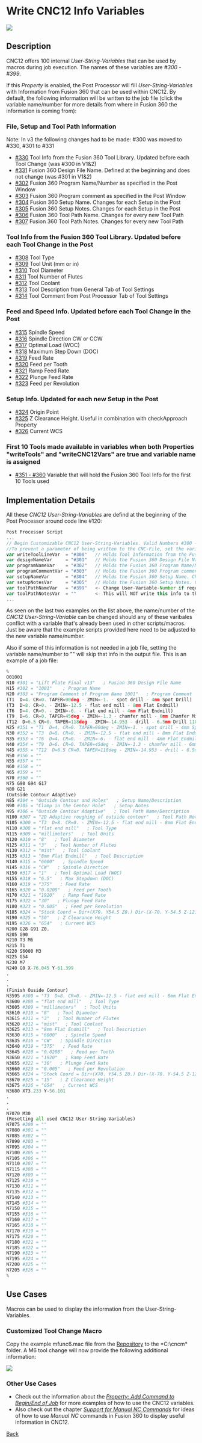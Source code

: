 # Write CNC12 Info Variables

![](/images/pp019.PNG)

## Description
CNC12 offers 100 internal *User-String-Variables* that can be used by macros during job execution. The names of these variables are *#300 - #399*.

If this *Property* is enabled, the Post Processor will fill *User-String-Variables* with Information from Fusion 360 that can be used within CNC12. By default, the following information will be written to the job file (click the variable name/number for more details from where in Fusion 360 the information is coming from):

### File, Setup and Tool Path Information
Note: In v3 the following changes had to be made: #300 was moved to #330, #301 to #331

* [#330](330.md) Tool Info from the Fusion 360 Tool Library. Updated before each Tool Change (was #300 in V1&2)
* [#331](331.md) Fusion 360 Design File Name. Defined at the beginning and does not change (was #301 in V1&2)
* [#302](302.md) Fusion 360 Program Name/Number as specified in the Post Window
* [#303](302.md) Fusion 360 Program comment as specified in the Post Window
* [#304](304.md) Fusion 360 Setup Name. Changes for each Setup in the Post
* [#305](304.md) Fusion 360 Setup Notes. Changes for each Setup in the Post
* [#306](306.md) Fusion 360 Tool Path Name. Changes for every new Tool Path
* [#307](306.md) Fusion 360 Tool Path Notes. Changes for every new Tool Path

### Tool Info from the Fusion 360 Tool Library. Updated before each Tool Change in the Post
* [#308](308.md) Tool Type 
* [#309](308.md) Tool Unit (mm or in) 
* [#310](308.md) Tool Diameter
* [#311](308.md) Tool Number of Flutes
* [#312](308.md) Tool Coolant
* [#313](308.md) Tool Description from General Tab of Tool Settings
* [#314](308.md) Tool Comment from Post Processor Tab of Tool Settings

### Feed and Speed Info. Updated before each Tool Change in the Post
* [#315](315.md) Spindle Speed
* [#316](315.md) Spindle Direction CW or CCW
* [#317](315.md) Optimal Load (WOC)
* [#318](315.md) Maximum Step Down (DOC)
* [#319](315.md) Feed Rate
* [#320](315.md) Feed per Tooth
* [#321](315.md) Ramp Feed Rate
* [#322](315.md) Plunge Feed Rate
* [#323](315.md) Feed per Revolution

### Setup Info. Updated for each new Setup in the Post
* [#324](324.md) Origin Point
* [#325](325.md) Z Clearance Height. Useful in combination with checkApproach Property
* [#326](325.md) Current WCS

### First 10 Tools made available in variables when both Properties "writeTools" and "writeCNC12Vars" are true and variable name is assigned
* [#351 - #360](351.md) Variable that will hold the Fusion 360 Tool Info for the first 10 Tools used


## Implementation Details
All these *CNC12 User-String-Variables* are defind at the beginning of the Post Processor around code line #120:

```javascript
Post Processor Script
...
// Begin Customizable CNC12 User-String-Variables. Valid Numbers #300 - #399 -swissi
//To prevent a parameter of being written to the CNC-File, set the variable name to xyzVar = ""
var writeToolLineVar  = "#300"   // Holds Tool Information from the Fusion 360 Tool Library. Updated before each Tool Change
var designNameVar     = "#301"   // Holds the Fusion 360 Design File Name. Defined at the beginning and does not change
var programNameVar    = "#302"   // Holds the Fusion 360 Program Name/Number as specified in the Post Window
var programCommentVar = "#303"   // Holds the Fusion 360 Program comment as specified in the Post Window
var setupNameVar      = "#304"   // Holds the Fusion 360 Setup Name. Changes for each Setup in the Post
var setupNotesVar     = "#305"   // Holds the Fusion 360 Setup Notes. Changes for each Setup in the Post
var toolPathNameVar   = "#399"   <- Change User-Variable-Number if required
var toolPathNotesVar  = ""       <- This will NOT write this info to the job file
...
```

As seen on the last two examples on the list above, the name/number of the *CNC12 User-String-Variable* can be changed should any of these varibales conflict with a variable that's already been used in other scripts/macros. Just be aware that the example scripts provided here need to be adjusted to the new variable name/number.

Also if some of this information is not needed in a job file, setting the variable name/number to "" will skip that info in the output file. This is an example of a job file:

```python 
%
O01001
N10 #301 = "Lift Plate Final v13"   ; Fusion 360 Design File Name
N15 #302 = "1001"    ; Program Name
N20 #303 = "Program Comment of Program Name 1001"   ; Program Comment
(T1  D=4. CR=0. TAPER=90deg - ZMIN=-1. - spot drill - 4mm Spot Drill)
(T3  D=8. CR=0. - ZMIN=-12.5 - flat end mill - 8mm Flat Endmill)
(T6  D=4. CR=0. - ZMIN=-6. - flat end mill - 4mm Flat Endmill)
(T9  D=6. CR=0. TAPER=45deg - ZMIN=-1.3 - chamfer mill - 6mm Chamfer Mill 45 Degr)
(T12  D=6.5 CR=0. TAPER=118deg - ZMIN=-14.953 - drill - 6.5mm Drill 118 Degree)
N25 #351 = "T1  D=4. CR=0. TAPER=90deg - ZMIN=-1. - spot drill - 4mm Spot Drill"
N30 #352 = "T3  D=8. CR=0. - ZMIN=-12.5 - flat end mill - 8mm Flat Endmill"
N35 #353 = "T6  D=4. CR=0. - ZMIN=-6. - flat end mill - 4mm Flat Endmill"
N40 #354 = "T9  D=6. CR=0. TAPER=45deg - ZMIN=-1.3 - chamfer mill - 6mm Chamfer Mill 45 Degr"
N45 #355 = "T12  D=6.5 CR=0. TAPER=118deg - ZMIN=-14.953 - drill - 6.5mm Drill 118 Degree"
N50 #356 = ""
N55 #357 = ""
N60 #358 = ""
N65 #359 = ""
N70 #360 = ""
N75 G90 G94 G17
N80 G21
(Outside Contour Adaptive)
N85 #304 = "Outside Contour and Holes"   ; Setup Name/Description
N90 #305 = "Clamp in the Center Hole"   ; Setup Notes
N95 #306 = "Outside Contour Adaptive"   ; Tool Path Name/Description
N100 #307 = "2D Adaptive roughing of outside contour"   ; Tool Path Notes
N105 #300 = "T3  D=8. CR=0. - ZMIN=-12.5 - flat end mill - 8mm Flat Endmill"
N110 #308 = "flat end mill"   ; Tool Type
N115 #309 = "millimeters"   ; Tool Units
N120 #310 = "8"   ; Tool Diameter
N125 #311 = "3"   ; Tool Number of Flutes
N130 #312 = "mist"   ; Tool Coolant
N135 #313 = "8mm Flat Endmill"   ; Tool Description
N140 #315 = "6000"   ; Spindle Speed
N145 #316 = "CW"   ; Spindle Direction
N150 #317 = "1"   ; Tool Optimal Load (WOC)
N155 #318 = "6.5"   ; Max Stepdown (DOC)
N160 #319 = "375"   ; Feed Rate
N165 #320 = "0.0208"   ; Feed per Tooth
N170 #321 = "1920"   ; Ramp Feed Rate
N175 #322 = "30"   ; Plunge Feed Rate
N180 #323 = "0.005"   ; Feed per Revolution
N185 #324 = "Stock Coord = Dir+(X70. Y54.5 Z0.) Dir-(X-70. Y-54.5 Z-12.)"   ; Origin Position
N190 #325 = "50"   ; Z Clearance Height
N195 #326 = "G54"   ; Current WCS
N200 G28 G91 Z0.
N205 G90
N210 T3 M6
N215 T1
N220 S6000 M3
N225 G54
N230 M7
N240 G0 X-76.045 Y-61.399
.
.
.
(Finish Ouside Contour)
N3595 #300 = "T3  D=8. CR=0. - ZMIN=-12.5 - flat end mill - 8mm Flat Endmill"
N3600 #308 = "flat end mill"   ; Tool Type
N3605 #309 = "millimeters"   ; Tool Units
N3610 #310 = "8"   ; Tool Diameter
N3615 #311 = "3"   ; Tool Number of Flutes
N3620 #312 = "mist"   ; Tool Coolant
N3625 #313 = "8mm Flat Endmill"   ; Tool Description
N3630 #315 = "6000"   ; Spindle Speed
N3635 #316 = "CW"   ; Spindle Direction
N3640 #319 = "375"   ; Feed Rate
N3645 #320 = "0.0208"   ; Feed per Tooth
N3650 #321 = "1920"   ; Ramp Feed Rate
N3655 #322 = "30"   ; Plunge Feed Rate
N3660 #323 = "0.005"   ; Feed per Revolution
N3665 #324 = "Stock Coord = Dir+(X70. Y54.5 Z0.) Dir-(X-70. Y-54.5 Z-12.)"   ; Origin Position
N3670 #325 = "15"   ; Z Clearance Height
N3675 #326 = "G54"   ; Current WCS
N3680 X73.233 Y-56.101
.
.
.
N7070 M30
(Resetting all used CNC12 User-String-Variables)
N7075 #300 = ""
N7080 #301 = ""
N7085 #302 = ""
N7090 #303 = ""
N7095 #304 = ""
N7100 #305 = ""
N7105 #306 = ""
N7110 #307 = ""
N7115 #308 = ""
N7120 #309 = ""
N7125 #310 = ""
N7130 #311 = ""
N7135 #312 = ""
N7140 #313 = ""
N7145 #314 = ""
N7150 #315 = ""
N7155 #316 = ""
N7160 #317 = ""
N7165 #318 = ""
N7170 #319 = ""
N7175 #320 = ""
N7180 #321 = ""
N7185 #322 = ""
N7190 #323 = ""
N7195 #324 = ""
N7200 #325 = ""
N7205 #326 = ""
%
```
## Use Cases
Macros can be used to display the information from the User-String-Variables.

### Customized Tool Change Macro
Copy the example mfunc6.mac file from the [Repository](https://github.com/swissi2000/Test) to the *C:\cncm\* folder. A M6 tool change will now provide the following additional information:

![](/images/pp020.PNG)

### Other Use Cases
* Check out the information about the [*Property: Add Command to Begin/End of Job*](addCommand.md) for more examples of how to use the CNC12 variables.
* Also check out the chapter [*Support for Manual NC Commands*](manualNC.md) for ideas of how to use *Manual NC* commands in Fusion 360 to display useful information in CNC12.


[Back](index.md)